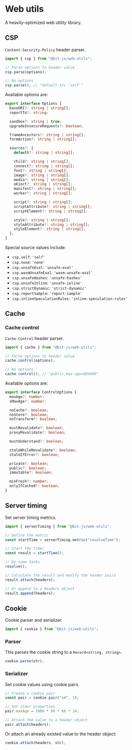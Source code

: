 # Web utils

A heavily-optimized web utility library.

## CSP

`Content-Security-Policy` header parser.

```ts
import { csp } from "@bit-js/web-utils";

// Parse options to header value
csp.parse(options);

// No options
csp.parse(); // "default-src 'self'"
```

Available options are:

```ts
export interface Options {
  baseURI?: string | string[];
  reportTo?: string;

  sandbox?: string | true;
  upgradeInsecureRequests?: boolean;

  frameAncestors?: string | string[];
  formAction?: string | string[];

  sources?: {
    default?: string | string[];

    child?: string | string[];
    connect?: string | string[];
    font?: string | string[];
    image?: string | string[];
    media?: string | string[];
    object?: string | string[];
    manifest?: string | string[];
    worker?: string | string[];

    script?: string | string[];
    scriptAttribute?: string | string[];
    scriptElement?: string | string[];

    style?: string | string[];
    styleAttribute?: string | string[];
    styleElement?: string | string[];
  };
}
```

Special source values include:

- `csp.self`: `'self'`
- `csp.none`: `'none'`
- `csp.unsafeEval`: `'unsafe-eval'`
- `csp.wasmUnsafeEval`: `'wasm-unsafe-eval'`
- `csp.unsafeHashes`: `'unsafe-hashes'`
- `csp.unsafeInline`: `'unsafe-inline'`
- `csp.strictDynamic`: `'strict-dynamic'`
- `csp.reportSample`: `'report-sample'`
- `csp.inlineSpeculationRules`: `'inline-speculation-rules'`

## Cache

### Cache control

`Cache-Control` header parser.

```ts
import { cache } from "@bit-js/web-utils";

// Parse options to header value
cache.control(options);

// No options
cache.control(); // "public,max-age=604800"
```

Available options are:

```ts
export interface ControlOptions {
  maxAge?: number;
  sMaxAge?: number;

  noCache?: boolean;
  noStore?: boolean;
  noTransform?: boolean;

  mustRevalidate?: boolean;
  proxyRevalidate?: boolean;

  mustUnderstand?: boolean;

  staleWhileRevalidate?: boolean;
  staleIfError?: boolean;

  private?: boolean;
  public?: boolean;
  immutable?: boolean;

  minFresh?: number;
  onlyIfCached?: boolean;
}
```

## Server timing

Set server timing metrics.

```ts
import { serverTiming } from "@bit-js/web-utils";

// Define the metric
const startTime = serverTiming.metric("resolveTime");

// Start the timer
const result = startTime();

// Do some tasks
resolve();

// Calculate the result and modify the header pairs
result.attach(headers);

// Or append to a Headers object
result.append(headers);
```

## Cookie

Cookie parser and serializer.

```ts
import { cookie } from "@bit-js/web-utils";
```

### Parser

This parses the cookie string to a `Record<string, string>`.

```ts
cookie.parse(str);
```

### Serializer

Set cookie values using cookie pairs.

```ts
// Create a cookie pair
const pair = cookie.pair("id", 1);

// Set other properties
pair.maxAge = 1000 * 60 * 60 * 24;

// Attach the value to a header object
pair.attach(headers);
```

Or attach an already existed value to the header object:

```ts
cookie.attach(headers, str);
```

